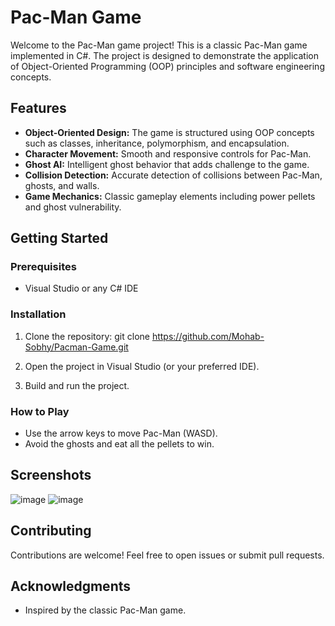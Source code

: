 # Pac-Man Game

Welcome to the Pac-Man game project! This is a classic Pac-Man game implemented in C#. The project is designed to demonstrate the application of Object-Oriented Programming (OOP) principles and software engineering concepts.

## Features

- **Object-Oriented Design:** The game is structured using OOP concepts such as classes, inheritance, polymorphism, and encapsulation.
- **Character Movement:** Smooth and responsive controls for Pac-Man.
- **Ghost AI:** Intelligent ghost behavior that adds challenge to the game.
- **Collision Detection:** Accurate detection of collisions between Pac-Man, ghosts, and walls.
- **Game Mechanics:** Classic gameplay elements including power pellets and ghost vulnerability.

## Getting Started

### Prerequisites

- Visual Studio or any C# IDE

### Installation

1. Clone the repository:
   git clone https://github.com/Mohab-Sobhy/Pacman-Game.git

2. Open the project in Visual Studio (or your preferred IDE).

3. Build and run the project.

### How to Play

- Use the arrow keys to move Pac-Man (WASD).
- Avoid the ghosts and eat all the pellets to win.

## Screenshots

![image](https://github.com/Mohab-Sobhy/Pacman-Game/assets/132499733/657e4b33-d2c1-4c0b-962e-bff8cc59cc17)
![image](https://github.com/Mohab-Sobhy/Pacman-Game/assets/132499733/1c771f78-c0e7-465f-87cc-53ca0f6cb981)

## Contributing

Contributions are welcome! Feel free to open issues or submit pull requests.

## Acknowledgments

- Inspired by the classic Pac-Man game.
